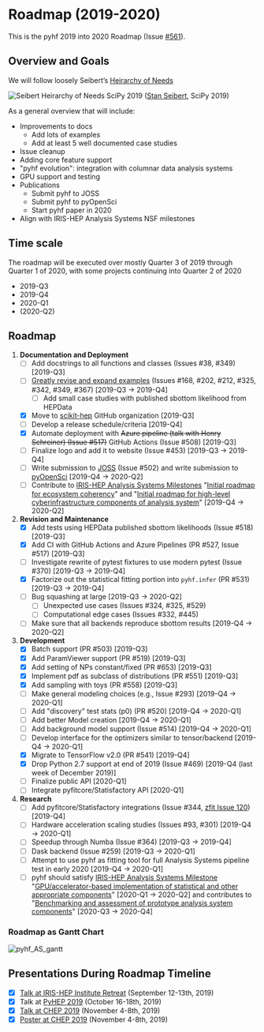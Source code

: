 # Roadmap (2019-2020)

This is the pyhf 2019 into 2020 Roadmap (Issue [#561](https://github.com/scikit-hep/pyhf/issues/561)).

## Overview and Goals

We will follow loosely Seibert’s [Heirarchy of Needs](https://twitter.com/FRoscheck/status/1159158552298229763)

![Seibert Heirarchy of Needs SciPy 2019](https://pbs.twimg.com/media/EBYojw8XUAERJhZ?format=png)
([Stan Seibert](https://github.com/seibert), SciPy 2019)

As a general overview that will include:

- Improvements to docs
   - Add lots of examples
   - Add at least 5 well documented case studies
- Issue cleanup
- Adding core feature support
- "pyhf evolution": integration with columnar data analysis systems
- GPU support and testing
- Publications
   - Submit pyhf to JOSS
   - Submit pyhf to pyOpenSci
   - Start pyhf paper in 2020
- Align with IRIS-HEP Analysis Systems NSF milestones

## Time scale

The roadmap will be executed over mostly Quarter 3 of 2019 through Quarter 1 of 2020, with some projects continuing into Quarter 2 of 2020

- 2019-Q3
- 2019-Q4
- 2020-Q1
- (2020-Q2)

## Roadmap

1. **Documentation and Deployment**
   - [ ] Add docstrings to all functions and classes (Issues #38, #349) [2019-Q3]
   - [ ] [Greatly revise and expand examples](https://github.com/scikit-hep/pyhf/issues?q=is%3Aopen+is%3Aissue+label%3Adocs) (Issues #168, #202, #212, #325, #342, #349, #367) [2019-Q3 → 2019-Q4]
      - [ ] Add small case studies with published sbottom likelihood from HEPData
   - [x] Move to [scikit-hep](https://github.com/scikit-hep) GitHub organization [2019-Q3]
   - [ ] Develop a release schedule/criteria [2019-Q4]
   - [x] Automate deployment with ~~Azure pipeline (talk with Henry Schreiner) (Issue #517)~~ GitHub Actions (Issue #508) [2019-Q3]
   - [ ] Finalize logo and add it to website (Issue #453) [2019-Q3 → 2019-Q4]
   - [ ] Write submission to [JOSS](https://joss.theoj.org/) (Issue #502) and write submission to [pyOpenSci](https://www.pyopensci.org/) [2019-Q4 → 2020-Q2]
   - [ ] Contribute to [IRIS-HEP Analysis Systems Milestones](https://docs.google.com/spreadsheets/d/1VKpHlQWXu_p8AUv5E5H_BzqF_i7hh2Z-Id0XPwNHu8o/edit#gid=1864915304) "[Initial roadmap for ecosystem coherency](https://github.com/iris-hep/project-milestones/issues/8)" and "[Initial roadmap for high-level cyberinfrastructure components of analysis system](https://github.com/iris-hep/project-milestones/issues/11)" [2019-Q4 → 2020-Q2]
2. **Revision and Maintenance**
   - [x] Add tests using HEPData published sbottom likelihoods (Issue #518) [2019-Q3]
   - [x] Add CI with GitHub Actions and Azure Pipelines (PR #527, Issue #517) [2019-Q3]
   - [ ] Investigate rewrite of pytest fixtures to use modern pytest (Issue #370) [2019-Q3 → 2019-Q4]
   - [x] Factorize out the statistical fitting portion into `pyhf.infer` (PR #531) [2019-Q3 → 2019-Q4]
   - [ ] Bug squashing at large [2019-Q3 → 2020-Q2]
      - [ ] Unexpected use cases (Issues #324, #325, #529)
      - [ ] Computational edge cases (Issues #332, #445)
   - [ ] Make sure that all backends reproduce sbottom results [2019-Q4 → 2020-Q2]
3. **Development**
   - [x] Batch support (PR #503) [2019-Q3]
   - [x] Add ParamViewer support (PR #519) [2019-Q3]
   - [x] Add setting of NPs constant/fixed (PR #653) [2019-Q3]
   - [x] Implement pdf as subclass of distributions (PR #551) [2019-Q3]
   - [x] Add sampling with toys (PR #558) [2019-Q3]
   - [ ] Make general modeling choices (e.g., Issue #293) [2019-Q4 → 2020-Q1]
   - [ ] Add "discovery" test stats (p0) (PR #520) [2019-Q4 → 2020-Q1]
   - [ ] Add better Model creation [2019-Q4 → 2020-Q1]
   - [ ] Add background model support (Issue #514) [2019-Q4 → 2020-Q1]
   - [ ] Develop interface for the optimizers similar to tensor/backend [2019-Q4 → 2020-Q1]
   - [x] Migrate to TensorFlow v2.0 (PR #541) [2019-Q4]
   - [x] Drop Python 2.7 support at end of 2019 (Issue #469) [2019-Q4 (last week of December 2019)]
   - [ ] Finalize public API [2020-Q1]
   - [ ] Integrate pyfitcore/Statisfactory API [2020-Q1]
4. **Research**
   - [ ] Add pyfitcore/Statisfactory integrations (Issue #344, [zfit Issue 120](https://github.com/zfit/zfit/issues/120)) [2019-Q4]
   - [ ] Hardware acceleration scaling studies (Issues #93, #301) [2019-Q4 → 2020-Q1]
   - [ ] Speedup through Numba (Issue #364) [2019-Q3 → 2019-Q4]
   - [ ] Dask backend (Issue #259) [2019-Q3 → 2020-Q1]
   - [ ] Attempt to use pyhf as fitting tool for full Analysis Systems pipeline test in early 2020 [2019-Q4 → 2020-Q1]
   - [ ] pyhf should satisfy [IRIS-HEP Analysis Systems Milestone](https://docs.google.com/spreadsheets/d/1VKpHlQWXu_p8AUv5E5H_BzqF_i7hh2Z-Id0XPwNHu8o/edit#gid=1864915304) "[GPU/accelerator-based implementation of statistical and other appropriate components](https://github.com/iris-hep/project-milestones/issues/15)" [2020-Q1 → 2020-Q2] and contributes to "[Benchmarking and assessment of prototype analysis system components](https://github.com/iris-hep/project-milestones/issues/17)" [2020-Q3 → 2020-Q4]

### Roadmap as Gantt Chart

![pyhf_AS_gantt](https://user-images.githubusercontent.com/5142394/64583069-53049180-d355-11e9-8b39-8b2a4599e21e.png)

## Presentations During Roadmap Timeline

- [x] [Talk at IRIS-HEP Institute Retreat](https://indico.cern.ch/event/840472/contributions/3564386/) (September 12-13th, 2019)
- [x] Talk at [PyHEP 2019](https://indico.cern.ch/event/833895/) (October 16-18th, 2019)
- [x] [Talk at CHEP 2019](https://indico.cern.ch/event/773049/contributions/3476143/) (November 4-8th, 2019)
- [x] [Poster at CHEP 2019](https://indico.cern.ch/event/773049/contributions/3476180/) (November 4-8th, 2019)
